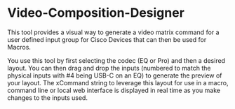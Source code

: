 # Video-Composition-Designer
This tool provides a visual way to generate a video matrix command for a user defined input group for Cisco Devices that can then be used for Macros.

You use this tool by first selecting the codec (EQ or Pro) and then a desired layout. You can then drag and drop the inputs (numbered to match the physical inputs with #4 being USB-C on an EQ) to generate the preview of your layout. The xCommand string to leverage this layout for use in a macro, command line or local web interface is displayed in real time as you make changes to the inputs used.
